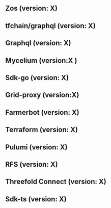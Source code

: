 ## Zos (version: X)


## tfchain/graphql (version: X)


## Graphql (version: X)


## Mycelium (version:X )


## Sdk-go (version: X)


## Grid-proxy (version:X)


## Farmerbot (version: X)


## Terraform (version: X)


## Pulumi (version: X)


## RFS (version: X)



## Threefold Connect (version: X)


## Sdk-ts (version: X)

